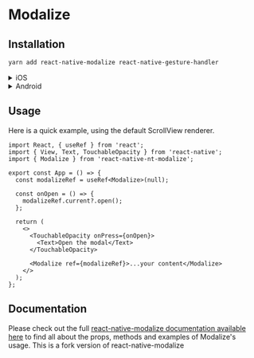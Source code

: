 # Modalize

## Installation

```bash
yarn add react-native-modalize react-native-gesture-handler
```

<details>
  <summary>iOS</summary>

```bash
npx pod-install ios
```

</details>

<details>
  <summary>Android</summary>

#### React Native > 0.60

You don't need to follow the guide mentioned above because autolinking from React already did the steps.

</details>

## Usage

Here is a quick example, using the default ScrollView renderer.

```tsx
import React, { useRef } from 'react';
import { View, Text, TouchableOpacity } from 'react-native';
import { Modalize } from 'react-native-nt-modalize';

export const App = () => {
  const modalizeRef = useRef<Modalize>(null);

  const onOpen = () => {
    modalizeRef.current?.open();
  };

  return (
    <>
      <TouchableOpacity onPress={onOpen}>
        <Text>Open the modal</Text>
      </TouchableOpacity>

      <Modalize ref={modalizeRef}>...your content</Modalize>
    </>
  );
};
```

## Documentation

Please check out the full [react-native-modalize documentation available here](https://jeremybarbet.github.io/react-native-modalize) to find all about the props, methods and examples of Modalize's usage. This is a fork version of react-native-modalize
